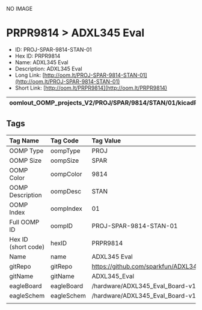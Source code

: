 


  
NO IMAGE  
# PRPR9814 > ADXL345 Eval

- ID: PROJ-SPAR-9814-STAN-01
- Hex ID: PRPR9814
- Name: ADXL345 Eval
- Description: ADXL345 Eval
- Long Link: [http://oom.lt/PROJ-SPAR-9814-STAN-01](http://oom.lt/PROJ-SPAR-9814-STAN-01)
- Short Link: [http://oom.lt/PRPR9814](http://oom.lt/PRPR9814)
  

|oomlout_OOMP_projects_V2/PROJ/SPAR/9814/STAN/01/kicadPcb3dFront.png|oomlout_OOMP_projects_V2/PROJ/SPAR/9814/STAN/01/kicadPcb3dBack.png|oomlout_OOMP_projects_V2/PROJ/SPAR/9814/STAN/01/kicadPcb3d.png||
| :---: | :---: | :---: | :---: |

## Tags
  

|Tag Name|Tag Code|Tag Value|
| :--- | :--- | :--- |
|OOMP Type|oompType|PROJ|
|OOMP Size|oompSize|SPAR|
|OOMP Color|oompColor|9814|
|OOMP Description|oompDesc|STAN|
|OOMP Index|oompIndex|01|
|Full OOMP ID|oompID|PROJ-SPAR-9814-STAN-01|
|Hex ID (short code)|hexID|PRPR9814|
|Name|name|ADXL345 Eval|
|gitRepo|gitRepo|https://github.com/sparkfun/ADXL345_Eval|
|gitName|gitName|ADXL345_Eval|
|eagleBoard|eagleBoard|/hardware/ADXL345_Eval_Board-v11.brd|
|eagleSchem|eagleSchem|/hardware/ADXL345_Eval_Board-v11.sch|
||||
